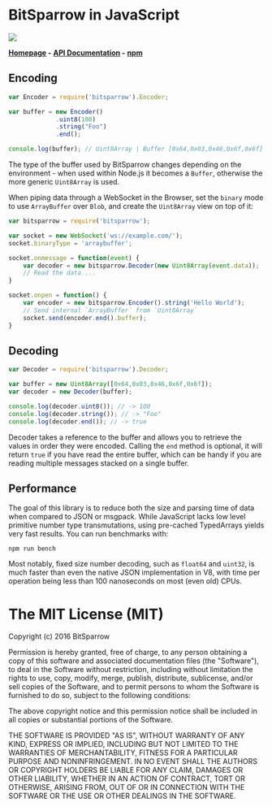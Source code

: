 # BitSparrow in JavaScript

![](https://api.travis-ci.org/bitsparrow/bitsparrow-js.svg)

**[Homepage](http://bitsparrow.io/) -**
**[API Documentation](https://github.com/bitsparrow/bitsparrow-js/blob/master/DOCS.md) -**
**[npm](https://www.npmjs.com/package/bitsparrow)**

## Encoding

```js
var Encoder = require('bitsparrow').Encoder;

var buffer = new Encoder()
             .uint8(100)
             .string("Foo")
             .end();

console.log(buffer); // Uint8Array | Buffer [0x64,0x03,0x46,0x6f,0x6f]
```

The type of the buffer used by BitSparrow changes depending on
the environment - when used within Node.js it becomes a `Buffer`,
otherwise the more generic `Uint8Array` is used.

When piping data through a WebSocket in the Browser, set the
`binary` mode to use `ArrayBuffer` over `Blob`, and create the
`Uint8Array` view on top of it:

```js
var bitsparrow = require('bitsparrow');

var socket = new WebSocket('ws://example.com/');
socket.binaryType = 'arraybuffer';

socket.onmessage = function(event) {
    var decoder = new bitsparrow.Decoder(new Uint8Array(event.data));
    // Read the data ...
}

socket.onpen = function() {
    var encoder = new bitsparrow.Encoder().string('Hello World');
    // Send internal `ArrayBuffer` from `Uint8Array`
    socket.send(encoder.end().buffer);
}
```

## Decoding

```js
var Decoder = require('bitsparrow').Decoder;

var buffer = new Uint8Array([0x64,0x03,0x46,0x6f,0x6f]);
var decoder = new Decoder(buffer);

console.log(decoder.uint8()); // -> 100
console.log(decoder.string()); // -> "Foo"
console.log(decoder.end()); // -> true
```

Decoder takes a reference to the buffer and allows you to
retrieve the values in order they were encoded. Calling the
`end` method is optional, it will return `true` if you have
read the entire buffer, which can be handy if you are reading
multiple messages stacked on a single buffer.

## Performance

The goal of this library is to reduce both the size and parsing time of data
when compared to JSON or msgpack. While JavaScript lacks low level primitive
number type transmutations, using pre-cached TypedArrays yields very fast
results. You can run benchmarks with:

```
npm run bench
```

Most notably, fixed size number decoding, such as `float64` and `uint32`, is
much faster than even the native JSON implementation in V8, with time per
operation being less than 100 nanoseconds on most (even old) CPUs.

# The MIT License (MIT)

Copyright (c) 2016 BitSparrow

Permission is hereby granted, free of charge, to any person obtaining a copy
of this software and associated documentation files (the "Software"), to deal
in the Software without restriction, including without limitation the rights
to use, copy, modify, merge, publish, distribute, sublicense, and/or sell
copies of the Software, and to permit persons to whom the Software is
furnished to do so, subject to the following conditions:

The above copyright notice and this permission notice shall be included in all
copies or substantial portions of the Software.

THE SOFTWARE IS PROVIDED "AS IS", WITHOUT WARRANTY OF ANY KIND, EXPRESS OR
IMPLIED, INCLUDING BUT NOT LIMITED TO THE WARRANTIES OF MERCHANTABILITY,
FITNESS FOR A PARTICULAR PURPOSE AND NONINFRINGEMENT. IN NO EVENT SHALL THE
AUTHORS OR COPYRIGHT HOLDERS BE LIABLE FOR ANY CLAIM, DAMAGES OR OTHER
LIABILITY, WHETHER IN AN ACTION OF CONTRACT, TORT OR OTHERWISE, ARISING FROM,
OUT OF OR IN CONNECTION WITH THE SOFTWARE OR THE USE OR OTHER DEALINGS IN THE
SOFTWARE.
